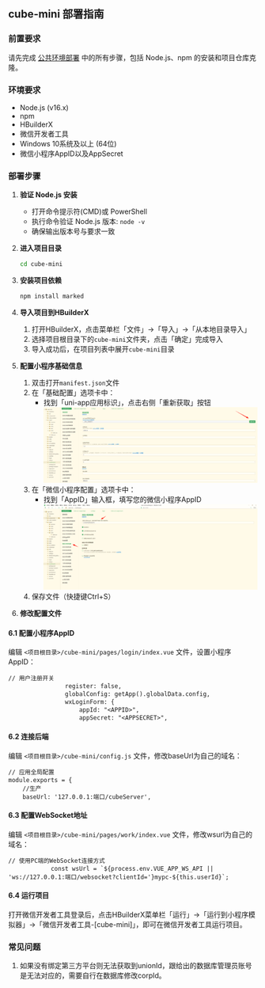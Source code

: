## cube-mini 部署指南

### 前置要求
请先完成 [公共环境部署](../common_deployment_guide.md) 中的所有步骤，包括 Node.js、npm 的安装和项目仓库克隆。

### 环境要求
- Node.js (v16.x)
- npm
- HBuilderX
- 微信开发者工具
- Windows 10系统及以上 (64位)
- 微信小程序AppID以及AppSecret

### 部署步骤
1. **验证 Node.js 安装**
   - 打开命令提示符(CMD)或 PowerShell
   - 执行命令验证 Node.js 版本: `node -v`
   - 确保输出版本号与要求一致

2. **进入项目目录**
   ```bash
   cd cube-mini
   ```

3. **安装项目依赖**
   ```bash
   npm install marked
   ```

4. **导入项目到HBuilderX**
   1. 打开HBuilderX，点击菜单栏「文件」→「导入」→「从本地目录导入」
   2. 选择项目根目录下的`cube-mini`文件夹，点击「确定」完成导入
   3. 导入成功后，在项目列表中展开`cube-mini`目录

5. **配置小程序基础信息**
   1. 双击打开`manifest.json`文件
   2. 在「基础配置」选项卡中：
      - 找到「uni-app应用标识」，点击右侧「重新获取」按钮
      ![基础配置](../docs-img/5.png)
   3. 在「微信小程序配置」选项卡中：
      - 找到「AppID」输入框，填写您的微信小程序AppID
      ![微信小程序配置](../docs-img/6.png)
   4. 保存文件（快捷键Ctrl+S）

6. **修改配置文件**

#### 6.1 配置小程序AppID
编辑 `<项目根目录>/cube-mini/pages/login/index.vue` 文件，设置小程序AppID：
```
// 用户注册开关
				register: false,
				globalConfig: getApp().globalData.config,
				wxLoginForm: {
					appId: "<APPID>",
					appSecret: "<APPSECRET>",
```

#### 6.2 连接后端
编辑 `<项目根目录>/cube-mini/config.js` 文件，修改baseUrl为自己的域名：
```
// 应用全局配置
module.exports = {
	//生产
	baseUrl: '127.0.0.1:端口/cubeServer',
```

#### 6.3 配置WebSocket地址
编辑 `<项目根目录>/cube-mini/pages/work/index.vue` 文件，修改wsurl为自己的域名：
```
// 使用PC端的WebSocket连接方式
			const wsUrl = `${process.env.VUE_APP_WS_API || 'ws://127.0.0.1:端口/websocket?clientId='}mypc-${this.userId}`;
```
#### 6.4 运行项目
打开微信开发者工具登录后，点击HBuilderX菜单栏「运行」→「运行到小程序模拟器」→「微信开发者工具-[cube-mini]」，即可在微信开发者工具运行项目。

### 常见问题
1. 如果没有绑定第三方平台则无法获取到unionId，跟给出的数据库管理员账号是无法对应的，需要自行在数据库修改corpId。